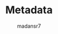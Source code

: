 ---
title: "Metadata"
description: "Metadata basics"
author: madansr7
ms.author: madansr7
ms.date: 02/19/2019
ms.topic: article
ms.service: multiple
---